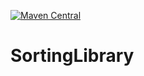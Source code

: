 [![Maven Central](https://maven-badges.herokuapp.com/maven-central/com.github.Jakob-G.SortingLibrary/SortingLibrary/badge.svg?style=plastic)](https://maven-badges.herokuapp.com/maven-central/com.github.Jakob-G.SortingLibrary/SortingLibrary)
# SortingLibrary
